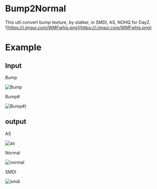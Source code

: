 # Bump2Normal
This util convert bump texture, by stalker, in SMDI, AS, NOHQ for DayZ.  
![https://i.imgur.com/WMFwhis.png](https://i.imgur.com/WMFwhis.png)

# Example

## Input

Bump


![Bump](https://i.imgur.com/eB16RM4.png)

Bump#

![Bump#](https://i.imgur.com/tXkiQnM.png))


## output

AS

![as](https://i.imgur.com/ZsFuapa.png)


Normal

![normal](https://i.imgur.com/IVMc5vi.png)

SMDI

![smdi](https://i.imgur.com/9bOH8nO.png)


